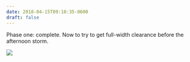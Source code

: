 ```yaml
---
date: 2018-04-15T09:10:35-0600
draft: false
---
```


Phase one: complete. Now to try to get full-width clearance before the afternoon storm.

![](/images/2018/2cd30bd18e.jpg)

